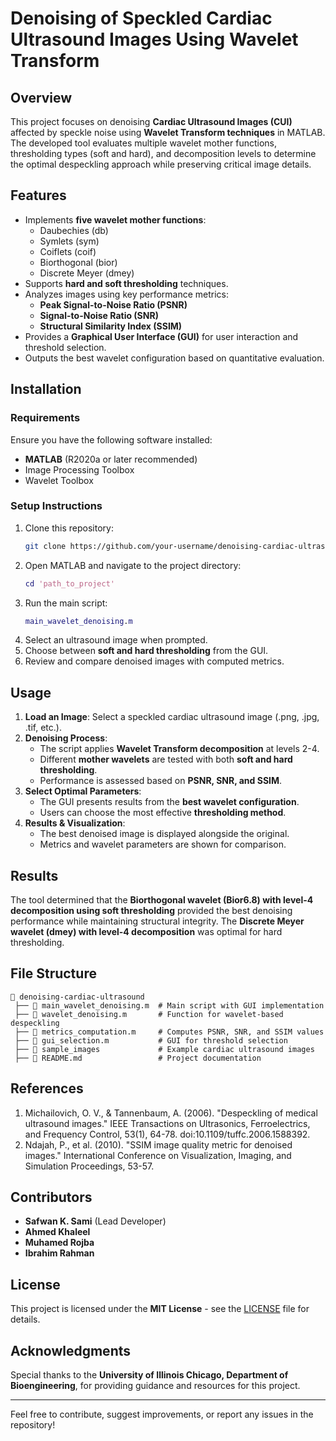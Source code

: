 # Denoising of Speckled Cardiac Ultrasound Images Using Wavelet Transform

## Overview
This project focuses on denoising **Cardiac Ultrasound Images (CUI)** affected by speckle noise using **Wavelet Transform techniques** in MATLAB. The developed tool evaluates multiple wavelet mother functions, thresholding types (soft and hard), and decomposition levels to determine the optimal despeckling approach while preserving critical image details.

## Features
- Implements **five wavelet mother functions**:
  - Daubechies (db)
  - Symlets (sym)
  - Coiflets (coif)
  - Biorthogonal (bior)
  - Discrete Meyer (dmey)
- Supports **hard and soft thresholding** techniques.
- Analyzes images using key performance metrics:
  - **Peak Signal-to-Noise Ratio (PSNR)**
  - **Signal-to-Noise Ratio (SNR)**
  - **Structural Similarity Index (SSIM)**
- Provides a **Graphical User Interface (GUI)** for user interaction and threshold selection.
- Outputs the best wavelet configuration based on quantitative evaluation.

## Installation
### Requirements
Ensure you have the following software installed:
- **MATLAB** (R2020a or later recommended)
- Image Processing Toolbox
- Wavelet Toolbox

### Setup Instructions
1. Clone this repository:
   ```bash
   git clone https://github.com/your-username/denoising-cardiac-ultrasound.git
   ```
2. Open MATLAB and navigate to the project directory:
   ```matlab
   cd 'path_to_project'
   ```
3. Run the main script:
   ```matlab
   main_wavelet_denoising.m
   ```
4. Select an ultrasound image when prompted.
5. Choose between **soft and hard thresholding** from the GUI.
6. Review and compare denoised images with computed metrics.

## Usage
1. **Load an Image**: Select a speckled cardiac ultrasound image (.png, .jpg, .tif, etc.).
2. **Denoising Process**:
   - The script applies **Wavelet Transform decomposition** at levels 2-4.
   - Different **mother wavelets** are tested with both **soft and hard thresholding**.
   - Performance is assessed based on **PSNR, SNR, and SSIM**.
3. **Select Optimal Parameters**:
   - The GUI presents results from the **best wavelet configuration**.
   - Users can choose the most effective **thresholding method**.
4. **Results & Visualization**:
   - The best denoised image is displayed alongside the original.
   - Metrics and wavelet parameters are shown for comparison.

## Results
The tool determined that the **Biorthogonal wavelet (Bior6.8) with level-4 decomposition using soft thresholding** provided the best denoising performance while maintaining structural integrity. The **Discrete Meyer wavelet (dmey) with level-4 decomposition** was optimal for hard thresholding.

## File Structure
```
📂 denoising-cardiac-ultrasound
 ├── 📜 main_wavelet_denoising.m  # Main script with GUI implementation
 ├── 📜 wavelet_denoising.m       # Function for wavelet-based despeckling
 ├── 📜 metrics_computation.m     # Computes PSNR, SNR, and SSIM values
 ├── 📜 gui_selection.m           # GUI for threshold selection
 ├── 📂 sample_images             # Example cardiac ultrasound images
 ├── 📜 README.md                 # Project documentation
```

## References
1. Michailovich, O. V., & Tannenbaum, A. (2006). "Despeckling of medical ultrasound images." IEEE Transactions on Ultrasonics, Ferroelectrics, and Frequency Control, 53(1), 64-78. doi:10.1109/tuffc.2006.1588392.
2. Ndajah, P., et al. (2010). "SSIM image quality metric for denoised images." International Conference on Visualization, Imaging, and Simulation Proceedings, 53-57.

## Contributors
- **Safwan K. Sami** (Lead Developer)
- **Ahmed Khaleel**
- **Muhamed Rojba**
- **Ibrahim Rahman**

## License
This project is licensed under the **MIT License** - see the [LICENSE](LICENSE) file for details.

## Acknowledgments
Special thanks to the **University of Illinois Chicago, Department of Bioengineering**, for providing guidance and resources for this project.

---
Feel free to contribute, suggest improvements, or report any issues in the repository!

